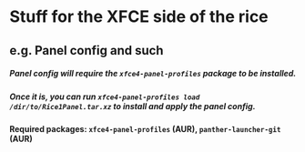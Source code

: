 # Stuff for the XFCE side of the rice
## e.g. Panel config and such


##### Panel config will require the `xfce4-panel-profiles` package to be installed.
##### Once it is, you can run `xfce4-panel-profiles load /dir/to/Rice1Panel.tar.xz` to install and apply the panel config.

#### Required packages: `xfce4-panel-profiles` (AUR), `panther-launcher-git` (AUR) 
